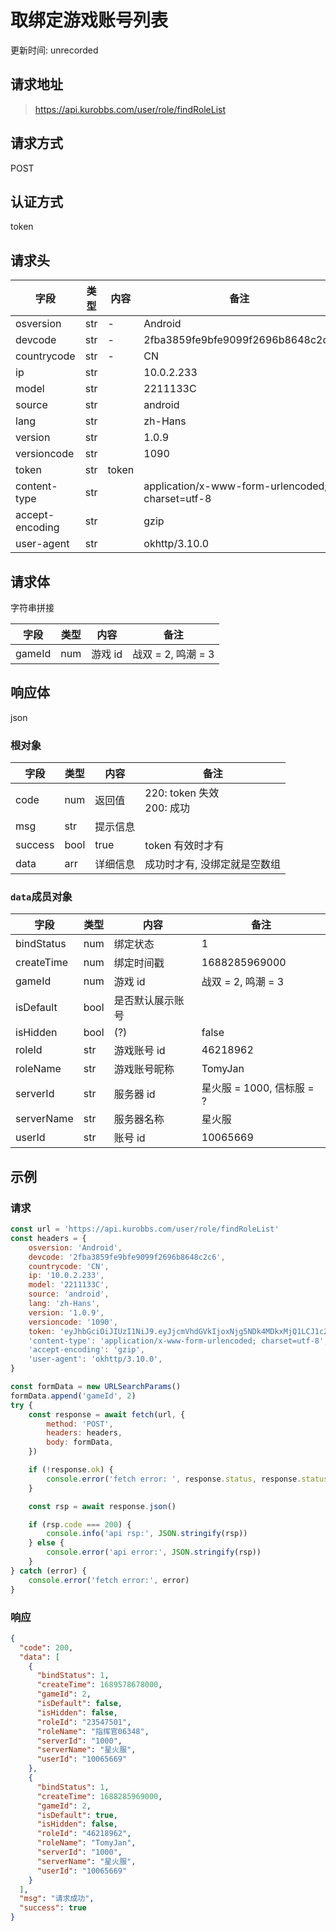 # 取绑定游戏账号列表

更新时间: unrecorded

## 请求地址

> https://api.kurobbs.com/user/role/findRoleList

## 请求方式
POST

## 认证方式

token

## 请求头

| 字段            | 类型 | 内容  | 备注                                             |
| --------------- | ---- | ----- | ------------------------------------------------ |
| osversion       | str  | -     | Android                                          |
| devcode         | str  | -     | 2fba3859fe9bfe9099f2696b8648c2c6                 |
| countrycode     | str  | -     | CN                                               |
| ip              | str  |       | 10.0.2.233                                       |
| model           | str  |       | 2211133C                                         |
| source          | str  |       | android                                          |
| lang            | str  |       | zh-Hans                                          |
| version         | str  |       | 1.0.9                                            |
| versioncode     | str  |       | 1090                                             |
| token           | str  | token |                                                  |
| content-type    | str  |       | application/x-www-form-urlencoded; charset=utf-8 |
| accept-encoding | str  |       | gzip                                             |
| user-agent      | str  |       | okhttp/3.10.0                                    |

## 请求体

字符串拼接

| 字段   | 类型 | 内容    | 备注               |
| ------ | ---- | ------- | ------------------ |
| gameId | num  | 游戏 id | 战双 = 2, 鸣潮 = 3 |

## 响应体

json

### 根对象

| 字段    | 类型 | 内容     | 备注                           |
| ------- | ---- | -------- | ------------------------------ |
| code    | num  | 返回值   | 220: token 失效<br />200: 成功 |
| msg     | str  | 提示信息 |                                |
| success | bool | true     | token 有效时才有               |
| data    | arr  | 详细信息 | 成功时才有, 没绑定就是空数组   |

### `data`成员对象


| 字段      | 类型 | 内容         | 备注                                                         |
| --------- | ---- | ------------ | ------------------------------------------------------------ |
| bindStatus | num  | 绑定状态     | 1 |
| createTime | num | 绑定时间戳 | 1688285969000 |
| gameId | num | 游戏 id | 战双 = 2, 鸣潮 = 3 |
| isDefault | bool | 是否默认展示账号 |  |
| isHidden | bool | (?)  | false |
| roleId | str | 游戏账号 id | 46218962 |
| roleName | str | 游戏账号昵称 | TomyJan |
| serverId | str | 服务器 id | 星火服 = 1000, 信标服 = ? |
| serverName | str | 服务器名称 | 星火服 |
| userId | str | 账号 id | 10065669 |

## 示例

### 请求

```js
const url = 'https://api.kurobbs.com/user/role/findRoleList'
const headers = {
    osversion: 'Android',
    devcode: '2fba3859fe9bfe9099f2696b8648c2c6',
    countrycode: 'CN',
    ip: '10.0.2.233',
    model: '2211133C',
    source: 'android',
    lang: 'zh-Hans',
    version: '1.0.9',
    versioncode: '1090',
    token: 'eyJhbGciOiJIUzI1NiJ9.eyJjcmVhdGVkIjoxNjg5NDk4MDkxMjQ1LCJ1c2VySWQiOjEwMDY1NjY5fQ.AAAA_AAAAAAAAAAAAAAAAAAAAAAAAAAA-AAAAAAAAAA',
    'content-type': 'application/x-www-form-urlencoded; charset=utf-8',
    'accept-encoding': 'gzip',
    'user-agent': 'okhttp/3.10.0',
}

const formData = new URLSearchParams()
formData.append('gameId', 2)
try {
    const response = await fetch(url, {
        method: 'POST',
        headers: headers,
        body: formData,
    })

    if (!response.ok) {
        console.error('fetch error: ', response.status, response.statusText)
    }

    const rsp = await response.json()

    if (rsp.code === 200) {
        console.info('api rsp:', JSON.stringify(rsp))
    } else {
        console.error('api error:', JSON.stringify(rsp))
    }
} catch (error) {
    console.error('fetch error:', error)
}
```

### 响应

```json
{
  "code": 200,
  "data": [
    {
      "bindStatus": 1,
      "createTime": 1689578678000,
      "gameId": 2,
      "isDefault": false,
      "isHidden": false,
      "roleId": "23547501",
      "roleName": "指挥官06348",
      "serverId": "1000",
      "serverName": "星火服",
      "userId": "10065669"
    },
    {
      "bindStatus": 1,
      "createTime": 1688285969000,
      "gameId": 2,
      "isDefault": true,
      "isHidden": false,
      "roleId": "46218962",
      "roleName": "TomyJan",
      "serverId": "1000",
      "serverName": "星火服",
      "userId": "10065669"
    }
  ],
  "msg": "请求成功",
  "success": true
}
```
